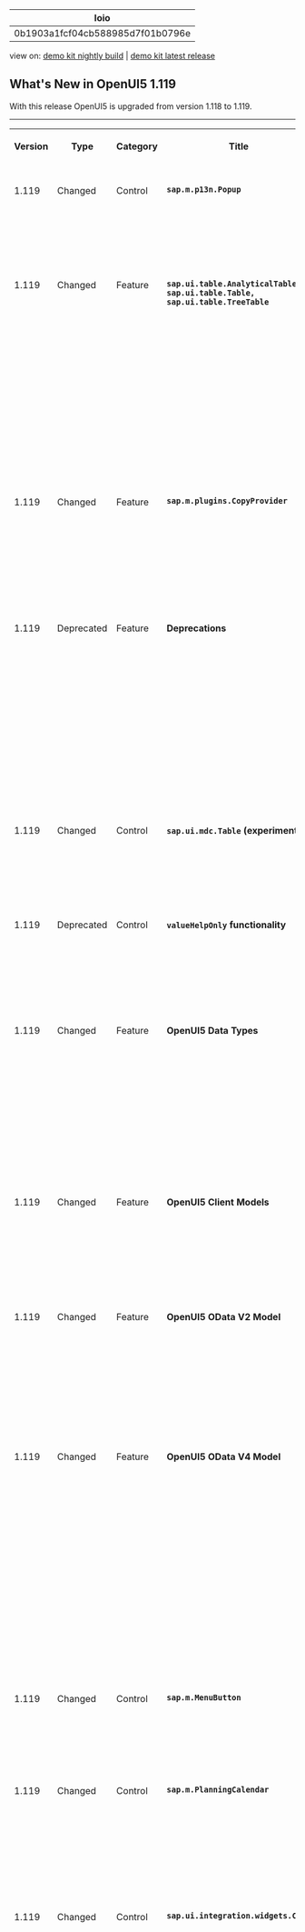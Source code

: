 <!-- loio0b1903a1fcf04cb588985d7f01b0796e -->

| loio |
| -----|
| 0b1903a1fcf04cb588985d7f01b0796e |

<div id="loio">

view on: [demo kit nightly build](https://sdk.openui5.org/nightly/#/topic/0b1903a1fcf04cb588985d7f01b0796e) | [demo kit latest release](https://sdk.openui5.org/topic/0b1903a1fcf04cb588985d7f01b0796e)</div>

## What's New in OpenUI5 1.119

With this release OpenUI5 is upgraded from version 1.118 to 1.119.

****


<table>
<tr>
<th valign="top">

Version

</th>
<th valign="top">

Type

</th>
<th valign="top">

Category

</th>
<th valign="top">

Title

</th>
<th valign="top">

Description

</th>
<th valign="top">

Action

</th>
<th valign="top">

Available as of

</th>
</tr>
<tr>
<td valign="top">

1.119 

</td>
<td valign="top">

Changed 

</td>
<td valign="top">

Control 

</td>
<td valign="top">

**`sap.m.p13n.Popup`** 

</td>
<td valign="top">

**sap.m.p13n.Popup**

To select all columns in the personalization dialog, the user can now use the *Select All* option. For more information, see the [API Reference](https://sdk.openui5.org/api/sap.m.p13n.SelectionPanel%23methods/setMultiSelectMode). 

<sub>Changed•Control•Info Only•1.119</sub>

</td>
<td valign="top">

Info Only 

</td>
<td valign="top">

2023-10-05

</td>
</tr>
<tr>
<td valign="top">

1.119 

</td>
<td valign="top">

Changed 

</td>
<td valign="top">

Feature 

</td>
<td valign="top">

**`sap.ui.table.AnalyticalTable, sap.ui.table.Table, sap.ui.table.TreeTable`** 

</td>
<td valign="top">

**`sap.ui.table.AnalyticalTable, sap.ui.table.Table, sap.ui.table.TreeTable` **

-   You can now use `sap.m.plugins.CellSelector` \(experimental\) for cell selection in a table. It can also be used for the `sap.ui.mdc.Table` control \(experimental\). For more information, see the [API Reference](https://sdk.openui5.org/api/sap.m.plugins.CellSelector). 

-   We have made the different row mode elements of the tables available. They replace the various properties \(now deprecated\) that used to define, for example, whether a fixed number of rows is displayed in a table, or whether the user can change the number of displayed rows. For more information, see the [API Reference](https://sdk.openui5.org/api/sap.ui.table.rowmodes) and the [Sample](https://sdk.openui5.org/entity/sap.ui.table.Table/sample/sap.ui.table.sample.RowModes).


<sub>Changed•Feature•Info Only•1.119</sub>

</td>
<td valign="top">

Info Only 

</td>
<td valign="top">

2023-10-05

</td>
</tr>
<tr>
<td valign="top">

1.119 

</td>
<td valign="top">

Changed 

</td>
<td valign="top">

Feature 

</td>
<td valign="top">

**`sap.m.plugins.CopyProvider`** 

</td>
<td valign="top">

**`sap.m.plugins.CopyProvider`**

Users can now copy a cell block they have selected. To provide the required settings, we have introduced the `sap.m.plugins.CopyPreference` enumeration that allows users to either only copy selected cells or both rows and cells that they have selected. For more information, see the [API Reference](https://sdk.openui5.org/api/sap.m.plugins.CopyPreference).

<sub>Changed•Feature•Info Only•1.119</sub>

</td>
<td valign="top">

Info Only 

</td>
<td valign="top">

2023-10-05

</td>
</tr>
<tr>
<td valign="top">

1.119 

</td>
<td valign="top">

Deprecated 

</td>
<td valign="top">

Feature 

</td>
<td valign="top">

**Deprecations** 

</td>
<td valign="top">

**Deprecations**

We have deprecated the following entities for `sap.ui.table*`:

-   `visibleRowCountMode`

-   `visibleRowCount`

-   `fixedRowCount`

-   `fixedBottomRowCount`

-   `rowHeight`

-   `minAutoRowCount`


<sub>Deprecated•Feature•Info Only•1.119</sub>

</td>
<td valign="top">

Info Only 

</td>
<td valign="top">

2023-10-05

</td>
</tr>
<tr>
<td valign="top">

1.119 

</td>
<td valign="top">

Changed 

</td>
<td valign="top">

Control 

</td>
<td valign="top">

**`sap.ui.mdc.Table` \(experimental\)** 

</td>
<td valign="top">

**`sap.ui.mdc.Table` \(experimental\)**

Drag and drop has been enabled for the rows of the \(experimental\) `sap.ui.mdc.Table` control. For more information, see the [API Reference](https://sdk.openui5.org/api/sap.ui.mdc.table.DragDropConfig).

<sub>Changed•Control•Info Only•1.119</sub>

</td>
<td valign="top">

Info Only 

</td>
<td valign="top">

2023-10-05

</td>
</tr>
<tr>
<td valign="top">

1.119 

</td>
<td valign="top">

Deprecated 

</td>
<td valign="top">

Control 

</td>
<td valign="top">

**`valueHelpOnly` functionality** 

</td>
<td valign="top">

**`valueHelpOnly` functionality**

We have deprecated the `valueHelpOnly` functionality in the `sap.m.Input` control and its usage is discouraged. The reason is linked to the proper accessibility state of the control, therefore we advise against its further use.

<sub>Deprecated•Control•Info Only•1.119</sub>

</td>
<td valign="top">

Info Only 

</td>
<td valign="top">

2023-10-05

</td>
</tr>
<tr>
<td valign="top">

1.119 

</td>
<td valign="top">

Changed 

</td>
<td valign="top">

Feature 

</td>
<td valign="top">

**OpenUI5 Data Types** 

</td>
<td valign="top">

**OpenUI5 Data Types**

The `getPlaceholderText` method is no longer experimental and can be used productively. It was introduced with OpenUI5 1.114 and is used with the following data types:

-   `sap.ui.model.odata.type.ODataType` and any OData types inheriting from it
-   `sap.ui.model.odata.type.DateTimeWithTimezone`
-   `sap.ui.model.type.Date`
-   `sap.ui.model.type.DateInterval`

<sub>Changed•Feature•Info Only•1.119</sub>

</td>
<td valign="top">

Info Only 

</td>
<td valign="top">

2023-10-05

</td>
</tr>
<tr>
<td valign="top">

1.119 

</td>
<td valign="top">

Changed 

</td>
<td valign="top">

Feature 

</td>
<td valign="top">

**OpenUI5 Client Models** 

</td>
<td valign="top">

**OpenUI5 Client Models**

Client models like `sap.ui.model.json.JSONModel` now support the `ignoreMessages` binding parameter for property bindings.

For more information, see the [API Reference](https://sdk.openui5.org/api/sap.ui.model.ClientModel%23methods/bindProperty).

<sub>Changed•Feature•Info Only•1.119</sub>

</td>
<td valign="top">

Info Only 

</td>
<td valign="top">

2023-10-05

</td>
</tr>
<tr>
<td valign="top">

1.119 

</td>
<td valign="top">

Changed 

</td>
<td valign="top">

Feature 

</td>
<td valign="top">

**OpenUI5 OData V2 Model** 

</td>
<td valign="top">

**OpenUI5 OData V2 Model**

For the `tokenHandling` parameter of the `v2.ODataModel`, we now support the additional `skipServerCache` string value. If you provide this value, the security token is not cached with the server as a key. This prevents failing `$batch` requests when accessing services running on different back-end systems behind a reverse proxy. Use this option only if the system landscape is known.

<sub>Changed•Feature•Info Only•1.119</sub>

</td>
<td valign="top">

Info Only 

</td>
<td valign="top">

2023-10-05

</td>
</tr>
<tr>
<td valign="top">

1.119 

</td>
<td valign="top">

Changed 

</td>
<td valign="top">

Feature 

</td>
<td valign="top">

**OpenUI5 OData V4 Model** 

</td>
<td valign="top">

**OpenUI5 OData V4 Model**

The new version of the OpenUI5 OData V4 model introduces the following features:

-   **Experimental:** You can now move nodes in recursive hierarchies. This experimental feature must not be used in productive applications yet.

    For more information, see the [API Reference](https://sdk.openui5.org/api/sap.ui.model.odata.v4.Context%23methods/move).

-   **Experimental:** The `sap.ui.model.odata.v4.ODataContextBinding#execute` method can now also return a so-called return value context if the path of the binding parameter contains a navigation property. This experimental feature must not be used in productive applications yet.

    For more information, see the [API Reference](https://sdk.openui5.org/api/sap.ui.model.odata.v4.ODataContextBinding%23methods/execute).


<sub>Changed•Feature•Info Only•1.119</sub>

</td>
<td valign="top">

Info Only 

</td>
<td valign="top">

2023-10-05

</td>
</tr>
<tr>
<td valign="top">

1.119 

</td>
<td valign="top">

Changed 

</td>
<td valign="top">

Control 

</td>
<td valign="top">

**`sap.m.MenuButton`** 

</td>
<td valign="top">

**`sap.m.MenuButton`**

The `beforeMenuOpen` event, which was previously fired in split button mode only, now also fires in regular mode. For more information, see the [API Reference](https://sdk.openui5.org/api/sap.m.MenuButton).

<sub>Changed•Control•Info Only•1.119</sub>

</td>
<td valign="top">

Info Only 

</td>
<td valign="top">

2023-10-05

</td>
</tr>
<tr>
<td valign="top">

1.119 

</td>
<td valign="top">

Changed 

</td>
<td valign="top">

Control 

</td>
<td valign="top">

**`sap.m.PlanningCalendar`** 

</td>
<td valign="top">

**`sap.m.PlanningCalendar`**

We have introduced a new `rowHeaderPress` event that is fired when the row header is pressed with a mouse click or when reached by the keyboard. This new event replaces the deprecated `rowHeaderClick` event, which was fired on mouse click only. For more information, see the [API Reference](https://sdk.openui5.org/api/sap.m.PlanningCalendar).

<sub>Changed•Control•Info Only•1.119</sub>

</td>
<td valign="top">

Info Only 

</td>
<td valign="top">

2023-10-05

</td>
</tr>
<tr>
<td valign="top">

1.119 

</td>
<td valign="top">

Changed 

</td>
<td valign="top">

Control 

</td>
<td valign="top">

**`sap.ui.integration.widgets.Card`** 

</td>
<td valign="top">

**`sap.ui.integration.widgets.Card`**

-   We have updated the Adaptive type `sap.ui.integration.widgets.Card` to support the newest markdown features available for Microsoft Adaptive Cards. Тhe markdown third-party packages are now updated to version 12.3.2. For more information, see the [Adaptive Card](https://sdk.openui5.org/test-resources/sap/ui/integration/demokit/cardExplorer/webapp/index.html#/learn/typesOther/adaptive) Learn section and [Markdown](https://sdk.openui5.org/test-resources/sap/ui/integration/demokit/cardExplorer/webapp/index.html#/explore/adaptive/markdown) Samples in the Card Explorer.
-   Client-side pagination now provides access to the paginator model. Before, access was available only for server-side pagination. Card developers can now leverage the power of `skip`, `size`, and `pageIndex` model values to create more informative cards using data binding. For more information, see the [Pagination](https://sdk.openui5.org/test-resources/sap/ui/integration/demokit/cardExplorer/webapp/index.html#/learn/features/pagination) Learn section and [Samples](https://sdk.openui5.org/test-resources/sap/ui/integration/demokit/cardExplorer/webapp/index.html#/explore/pagination) in the Card Explorer.
-   The \(experimental\) `ShowCard` action is used to show another card with more details or additional actions. We have introduced two new \(experimental\) properties to control the card:
    -   `closeButton` - shows or hides a *Close* button in the header of the card. For more information, see the [Default Header](https://sdk.openui5.org/test-resources/sap/ui/integration/demokit/cardExplorer/webapp/index.html#/learn/headers/default) and [Numeric Header](https://sdk.openui5.org/test-resources/sap/ui/integration/demokit/cardExplorer/webapp/index.html#/learn/headers/numeric) Learn sections in the Card Explorer.
    -   `resizable` - controls whether the card can be resized. For more information, see the [Show Card](https://sdk.openui5.org/test-resources/sap/ui/integration/demokit/cardExplorer/webapp/index.html#/learn/actions/showCard) Learn section in the Card Explorer.


<sub>Changed•Control•Info Only•1.119</sub>

</td>
<td valign="top">

Info Only 

</td>
<td valign="top">

2023-10-05

</td>
</tr>
</table>

**Parent topic:**[Previous Versions](Previous_Versions_6660a59.md "")

**Related Information**  


[What's New in OpenUI5 1.128](What_s_New_in_OpenUI5_1_128_1f76220.md "With this release OpenUI5 is upgraded from version 1.127 to 1.128.")

[What's New in OpenUI5 1.127](What_s_New_in_OpenUI5_1_127_e5e1317.md "With this release OpenUI5 is upgraded from version 1.126 to 1.127.")

[What's New in OpenUI5 1.126](What_s_New_in_OpenUI5_1_126_1d98116.md "With this release OpenUI5 is upgraded from version 1.125 to 1.126.")

[What's New in OpenUI5 1.125](What_s_New_in_OpenUI5_1_125_9d87044.md "With this release OpenUI5 is upgraded from version 1.124 to 1.125.")

[What's New in OpenUI5 1.124](What_s_New_in_OpenUI5_1_124_7f77c3f.md "With this release OpenUI5 is upgraded from version 1.123 to 1.124.")

[What's New in OpenUI5 1.123](What_s_New_in_OpenUI5_1_123_9d00ac7.md "With this release OpenUI5 is upgraded from version 1.122 to 1.123.")

[What's New in OpenUI5 1.122](What_s_New_in_OpenUI5_1_122_5d078da.md "With this release OpenUI5 is upgraded from version 1.121 to 1.122.")

[What's New in OpenUI5 1.121](What_s_New_in_OpenUI5_1_121_91a4a2f.md "With this release OpenUI5 is upgraded from version 1.120 to 1.121.")

[What's New in OpenUI5 1.120](What_s_New_in_OpenUI5_1_120_2359b63.md "With this release OpenUI5 is upgraded from version 1.119 to 1.120.")

[What's New in OpenUI5 1.118](What_s_New_in_OpenUI5_1_118_3eecbde.md "With this release OpenUI5 is upgraded from version 1.117 to 1.118.")

[What's New in OpenUI5 1.117](What_s_New_in_OpenUI5_1_117_029d3b4.md "With this release OpenUI5 is upgraded from version 1.116 to 1.117.")

[What's New in OpenUI5 1.116](What_s_New_in_OpenUI5_1_116_ebd6f34.md "With this release OpenUI5 is upgraded from version 1.115 to 1.116.")

[What's New in OpenUI5 1.115](What_s_New_in_OpenUI5_1_115_409fde8.md "With this release OpenUI5 is upgraded from version 1.114 to 1.115.")

[What's New in OpenUI5 1.114](What_s_New_in_OpenUI5_1_114_890fce1.md "With this release OpenUI5 is upgraded from version 1.113 to 1.114.")

[What's New in OpenUI5 1.113](What_s_New_in_OpenUI5_1_113_a9553fe.md "With this release OpenUI5 is upgraded from version 1.112 to 1.113.")

[What's New in OpenUI5 1.112](What_s_New_in_OpenUI5_1_112_34afc69.md "With this release OpenUI5 is upgraded from version 1.111 to 1.112.")

[What's New in OpenUI5 1.111](What_s_New_in_OpenUI5_1_111_7a67837.md "With this release OpenUI5 is upgraded from version 1.110 to 1.111.")

[What's New in OpenUI5 1.110](What_s_New_in_OpenUI5_1_110_71a855c.md "With this release OpenUI5 is upgraded from version 1.109 to 1.110.")

[What's New in OpenUI5 1.109](What_s_New_in_OpenUI5_1_109_3264bd2.md "With this release OpenUI5 is upgraded from version 1.108 to 1.109.")

[What's New in OpenUI5 1.108](What_s_New_in_OpenUI5_1_108_66e33f0.md "With this release OpenUI5 is upgraded from version 1.107 to 1.108.")

[What's New in OpenUI5 1.107](What_s_New_in_OpenUI5_1_107_d4ff916.md "With this release OpenUI5 is upgraded from version 1.106 to 1.107.")

[What's New in OpenUI5 1.106](What_s_New_in_OpenUI5_1_106_5b497b0.md "With this release OpenUI5 is upgraded from version 1.105 to 1.106.")

[What's New in OpenUI5 1.105](What_s_New_in_OpenUI5_1_105_4d6c00e.md "With this release OpenUI5 is upgraded from version 1.104 to 1.105.")

[What's New in OpenUI5 1.104](What_s_New_in_OpenUI5_1_104_69e567c.md "With this release OpenUI5 is upgraded from version 1.103 to 1.104.")

[What's New in OpenUI5 1.103](What_s_New_in_OpenUI5_1_103_0e98c76.md "With this release OpenUI5 is upgraded from version 1.102 to 1.103.")

[What's New in OpenUI5 1.102](What_s_New_in_OpenUI5_1_102_f038c99.md "With this release OpenUI5 is upgraded from version 1.101 to 1.102.")

[What's New in OpenUI5 1.101](What_s_New_in_OpenUI5_1_101_7733b00.md "With this release OpenUI5 is upgraded from version 1.100 to 1.101.")

[What's New in OpenUI5 1.100](What_s_New_in_OpenUI5_1_100_27dec1d.md "With this release OpenUI5 is upgraded from version 1.99 to 1.100.")

[What's New in OpenUI5 1.99](What_s_New_in_OpenUI5_1_99_4f35848.md "With this release OpenUI5 is upgraded from version 1.98 to 1.99.")

[What's New in OpenUI5 1.98](What_s_New_in_OpenUI5_1_98_d9f16f2.md "With this release OpenUI5 is upgraded from version 1.97 to 1.98.")

[What's New in OpenUI5 1.97](What_s_New_in_OpenUI5_1_97_fa0e282.md "With this release OpenUI5 is upgraded from version 1.96 to 1.97.")

[What's New in OpenUI5 1.96](What_s_New_in_OpenUI5_1_96_7a9269f.md "With this release OpenUI5 is upgraded from version 1.95 to 1.96.")

[What's New in OpenUI5 1.95](What_s_New_in_OpenUI5_1_95_a1aea67.md "With this release OpenUI5 is upgraded from version 1.94 to 1.95.")

[What's New in OpenUI5 1.94](What_s_New_in_OpenUI5_1_94_c40f1e6.md "With this release OpenUI5 is upgraded from version 1.93 to 1.94.")

[What's New in OpenUI5 1.93](What_s_New_in_OpenUI5_1_93_f273340.md "With this release OpenUI5 is upgraded from version 1.92 to 1.93.")

[What's New in OpenUI5 1.92](What_s_New_in_OpenUI5_1_92_1ef345d.md "With this release OpenUI5 is upgraded from version 1.91 to 1.92.")

[What's New in OpenUI5 1.91](What_s_New_in_OpenUI5_1_91_0a2bd79.md "With this release OpenUI5 is upgraded from version 1.90 to 1.91.")

[What's New in OpenUI5 1.90](What_s_New_in_OpenUI5_1_90_91c10c2.md "With this release OpenUI5 is upgraded from version 1.89 to 1.90.")

[What's New in OpenUI5 1.89](What_s_New_in_OpenUI5_1_89_e56cddc.md "With this release OpenUI5 is upgraded from version 1.88 to 1.89.")

[What's New in OpenUI5 1.88](What_s_New_in_OpenUI5_1_88_e15a206.md "With this release OpenUI5 is upgraded from version 1.87 to 1.88.")

[What's New in OpenUI5 1.87](What_s_New_in_OpenUI5_1_87_b506da7.md "With this release OpenUI5 is upgraded from version 1.86 to 1.87.")

[What's New in OpenUI5 1.86](What_s_New_in_OpenUI5_1_86_4c1c959.md "With this release OpenUI5 is upgraded from version 1.85 to 1.86.")

[What's New in OpenUI5 1.85](What_s_New_in_OpenUI5_1_85_1d18eb5.md "With this release OpenUI5 is upgraded from version 1.84 to 1.85.")

[What's New in OpenUI5 1.84](What_s_New_in_OpenUI5_1_84_dc76640.md "With this release OpenUI5 is upgraded from version 1.82 to 1.84.")

[What's New in OpenUI5 1.82](What_s_New_in_OpenUI5_1_82_3a8dd13.md "With this release OpenUI5 is upgraded from version 1.81 to 1.82.")

[What's New in OpenUI5 1.81](What_s_New_in_OpenUI5_1_81_f5e2a21.md "With this release OpenUI5 is upgraded from version 1.80 to 1.81.")

[What's New in OpenUI5 1.80](What_s_New_in_OpenUI5_1_80_8cee506.md "With this release OpenUI5 is upgraded from version 1.79 to 1.80.")

[What's New in OpenUI5 1.79](What_s_New_in_OpenUI5_1_79_99c4cdc.md "With this release OpenUI5 is upgraded from version 1.78 to 1.79.")

[What's New in OpenUI5 1.78](What_s_New_in_OpenUI5_1_78_f09b63e.md "With this release OpenUI5 is upgraded from version 1.77 to 1.78.")

[What's New in OpenUI5 1.77](What_s_New_in_OpenUI5_1_77_c46b439.md "With this release OpenUI5 is upgraded from version 1.76 to 1.77.")

[What's New in OpenUI5 1.76](What_s_New_in_OpenUI5_1_76_aad03b5.md "With this release OpenUI5 is upgraded from version 1.75 to 1.76.")

[What's New in OpenUI5 1.75](What_s_New_in_OpenUI5_1_75_5cbb62d.md "With this release OpenUI5 is upgraded from version 1.74 to 1.75.")

[What's New in OpenUI5 1.74](What_s_New_in_OpenUI5_1_74_c22208a.md "With this release OpenUI5 is upgraded from version 1.73 to 1.74.")

[What's New in OpenUI5 1.73](What_s_New_in_OpenUI5_1_73_231dd13.md "With this release OpenUI5 is upgraded from version 1.72 to 1.73.")

[What's New in OpenUI5 1.72](What_s_New_in_OpenUI5_1_72_521cad9.md "With this release OpenUI5 is upgraded from version 1.71 to 1.72.")

[What's New in OpenUI5 1.71](What_s_New_in_OpenUI5_1_71_a93a6a3.md "With this release OpenUI5 is upgraded from version 1.70 to 1.71.")

[What's New in OpenUI5 1.70](What_s_New_in_OpenUI5_1_70_f073d69.md "With this release OpenUI5 is upgraded from version 1.69 to 1.70.")

[What's New in OpenUI5 1.69](What_s_New_in_OpenUI5_1_69_89a18bd.md "With this release OpenUI5 is upgraded from version 1.68 to 1.69.")

[What's New in OpenUI5 1.68](What_s_New_in_OpenUI5_1_68_f94bf93.md "With this release OpenUI5 is upgraded from version 1.67 to 1.68.")

[What's New in OpenUI5 1.67](What_s_New_in_OpenUI5_1_67_a6b1472.md "With this release OpenUI5 is upgraded from version 1.66 to 1.67.")

[What's New in OpenUI5 1.66](What_s_New_in_OpenUI5_1_66_c9896e9.md "With this release OpenUI5 is upgraded from version 1.65 to 1.66.")

[What's New in OpenUI5 1.65](What_s_New_in_OpenUI5_1_65_0f5acfd.md "With this release OpenUI5 is upgraded from version 1.64 to 1.65.")

[What's New in OpenUI5 1.64](What_s_New_in_OpenUI5_1_64_0e30822.md "With this release OpenUI5 is upgraded from version 1.63 to 1.64.")

[What's New in OpenUI5 1.63](What_s_New_in_OpenUI5_1_63_e8d9da7.md "With this release OpenUI5 is upgraded from version 1.62 to 1.63.")

[What's New in OpenUI5 1.62](What_s_New_in_OpenUI5_1_62_771f4d5.md "With this release OpenUI5 is upgraded from version 1.61 to 1.62.")

[What's New in OpenUI5 1.61](What_s_New_in_OpenUI5_1_61_d991552.md "With this release OpenUI5 is upgraded from version 1.60 to 1.61.")

[What's New in OpenUI5 1.60](What_s_New_in_OpenUI5_1_60_5a0e1f7.md "With this release OpenUI5 is upgraded from version 1.58 to 1.60.")

[What's New in OpenUI5 1.58](What_s_New_in_OpenUI5_1_58_7c927aa.md "With this release OpenUI5 is upgraded from version 1.56 to 1.58.")

[What's New in OpenUI5 1.56](What_s_New_in_OpenUI5_1_56_108b7fd.md "With this release OpenUI5 is upgraded from version 1.54 to 1.56.")

[What's New in OpenUI5 1.54](What_s_New_in_OpenUI5_1_54_c838330.md "With this release OpenUI5 is upgraded from version 1.52 to 1.54.")

[What's New in OpenUI5 1.52](What_s_New_in_OpenUI5_1_52_849e1b6.md "With this release OpenUI5 is upgraded from version 1.50 to 1.52.")

[What's New in OpenUI5 1.50](What_s_New_in_OpenUI5_1_50_759e9f3.md "With this release OpenUI5 is upgraded from version 1.48 to 1.50.")

[What's New in OpenUI5 1.48](What_s_New_in_OpenUI5_1_48_fa1efac.md "With this release OpenUI5 is upgraded from version 1.46 to 1.48.")

[What's New in OpenUI5 1.46](What_s_New_in_OpenUI5_1_46_6307539.md "With this release OpenUI5 is upgraded from version 1.44 to 1.46.")

[What's New in OpenUI5 1.44](What_s_New_in_OpenUI5_1_44_a0cb7a0.md "With this release OpenUI5 is upgraded from version 1.42 to 1.44.")

[What's New in OpenUI5 1.42](What_s_New_in_OpenUI5_1_42_468b05d.md "With this release OpenUI5 is upgraded from version 1.40 to 1.42.")

[What's New in OpenUI5 1.40](What_s_New_in_OpenUI5_1_40_fbab50e.md "With this release OpenUI5 is upgraded from version 1.38 to 1.40.")

[What's New in OpenUI5 1.38](What_s_New_in_OpenUI5_1_38_f218918.md "With this release OpenUI5 is upgraded from version 1.36 to 1.38.")

